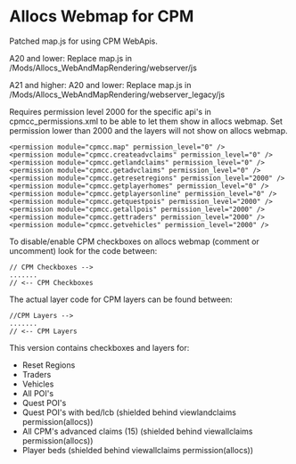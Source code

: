 # Allocs Webmap for CPM
Patched map.js for using CPM WebApis.

A20 and lower: Replace map.js in /Mods/Allocs_WebAndMapRendering/webserver/js

A21 and higher: A20 and lower: Replace map.js in /Mods/Allocs_WebAndMapRendering/webserver_legacy/js

Requires permission level 2000 for the specific api's in cpmcc_permissions.xml to be able to let them show in allocs webmap.
Set permission lower than 2000 and the layers will not show on allocs webmap.
```
<permission module="cpmcc.map" permission_level="0" />
<permission module="cpmcc.createadvclaims" permission_level="0" />
<permission module="cpmcc.getlandclaims" permission_level="0" />
<permission module="cpmcc.getadvclaims" permission_level="0" />
<permission module="cpmcc.getresetregions" permission_level="2000" />
<permission module="cpmcc.getplayerhomes" permission_level="0" />
<permission module="cpmcc.getplayersonline" permission_level="0" />
<permission module="cpmcc.getquestpois" permission_level="2000" />
<permission module="cpmcc.getallpois" permission_level="2000" />
<permission module="cpmcc.gettraders" permission_level="2000" />
<permission module="cpmcc.getvehicles" permission_level="2000" />
```

To disable/enable CPM checkboxes on allocs webmap (comment or uncomment) look for the code between:
```
// CPM Checkboxes -->
.......
// <-- CPM Checkboxes
```

The actual layer code for CPM layers can be found between:
```
//CPM Layers -->
.......
// <-- CPM Layers
```

This version contains checkboxes and layers for:
* Reset Regions
* Traders
* Vehicles
* All POI's
* Quest POI's
* Quest POI's with bed/lcb (shielded behind viewlandclaims permission(allocs))
* All CPM's advanced claims (15) (shielded behind viewallclaims permission(allocs))
* Player beds (shielded behind viewallclaims permission(allocs))
